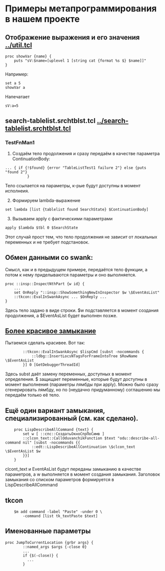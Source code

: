 Примеры метапрограммирования в нашем проекте
===========

Отображение выражения и его значения [../util.tcl](../util.tcl)
----

    proc showVar {name} {
        puts "sV:$name=[uplevel 1 [string cat {format %s $} $name]]"
    }
    
Например:

    set a 5
    showVar a
    
Напечатает
```
sV:a=5
```


search-tablelist.srchtblst.tcl [../search-tablelist.srchtblst.tcl](../search-tablelist.srchtblst.tcl)
---

### TestFnMan1

1. Создаём тело продолжения и сразу передаём в качестве параметра ContinuationBody:

```
... { if {!$found} {error "TableListTest1 failure 2"} else {puts "found 2"}  
          }
```

Тело ссылается на параметры, к-рые будут доступны в момент исполнеия.

2. Формируем lambda-выражение
    
```
set lambda [list {tablelist found SearchState} $ContinuationBody]
```

3. Вызываем apply с фактическими параметрами
    
```
apply $lambda $tbl 0 $SearchState
```

Этот случай прост тем, что тело продолжения не зависит от локальных переменных и не требует подстановок. 


Обмен данными со swank:
----

Смысл, как и в предыдущем примере, передаётся тело функции, а потом к нему приделываются параметры и оно выполняется.

```
proc ::insp::InspectNthPart {w id} {
    ...
    set OnReply "::insp::ShowSomethingNewInInspector $w \$EventAsList"
    ::tkcon::EvalInSwankAsync ... $OnReply ...
}
```
    

Здесь тело задано в виде строки. $w подставляется в момент создания продолжения,
а \$EventAsList будет выполнен позже.

[Более красивое замыкание](../lisp-debugger.ldbg.tcl)
-----------
Пытаемся сделать красивее. Вот так:

```
        ::tkcon::EvalInSwankAsync $lispCmd [subst -nocommands {
            ::ldbg::InsertLocsNTagsForFrameIntoTree $RowName \$EventAsList
        }] 0 [GetDebuggerThreadId]
```

Здесь subst даёт замену переменных, доступных в момент определения. \$ защищает
переменные, которые будут доступны в момент выполнения (параметры лямбды при apply).
Можно было сразу сгенерировать лямбду, но по (неудачно придуманному) соглашению мы
передаём только её тело.

Ещё один вариант замыкания, специализированный (см. как сделано).
---------------
```
    proc LispDescribeAllCommand {text} {
        set w [ ::спс::СоздатьОкноСпрПоСимв ]
        ::clcon_text::CallOduvanchikFunction $text "odu::describe-all-command nil" [subst -nocommands {{
            ::edt::LispDescribeAllContinuation \$clcon_text \$EventAsList $w
        }}]
    }
```

clcont_text и EventAsList будут переданы замыканию в качестве параметров, а w выполняется в момент создания замыкания. Заголовок замыкания со списком параметров формируется в LispDescribeAllCommand


tkcon
---

        $m add command -label "Paste" -under 0 \
            -command [list tk_textPaste $text]


Именованные параметры
------------------
```
proc JumpToCurrentLocation {grbr args} {
        ::named_args $args {-close 0}
        ... 
        if {$(-close)} {
          ... 
        }
```
